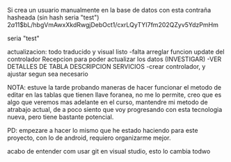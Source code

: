 Si crea un usuario manualmente en la base de datos con esta contraña hasheada (sin hash seria "test")
$2a$11$bL/hbgVmAwxXkdRwgjDebOct1/cxrLQyTYI7fm202QZyv5YdzPmHm

seria "test"



actualizacion:
todo traducido y visual listo
-falta arreglar funcion update del controlador Recepcion para poder actualizar los datos (INVESTIGAR)
-VER DETALLES DE TABLA DESCRIPCION SERVICIOS
-crear controlador, y ajustar segun sea necesario

NOTA:
estuve la tarde probando maneras de hacer funcionar el metodo de editar en 
las tablas que tienen llave foranea, no me lo permite, creo que es algo que veremos
mas adelante en el curso, mantendre mi metodo de atrabajo actual, de a poco siento que voy progresando
con esta tecnologia nueva, pero tiene bastante potencial.

PD:
empezare a hacer lo mismo que he estado haciendo para este proyecto, con lo de android, 
requiero organizarme mejor.

acabo de entender com usar git en visual studio, esto lo cambia todwo